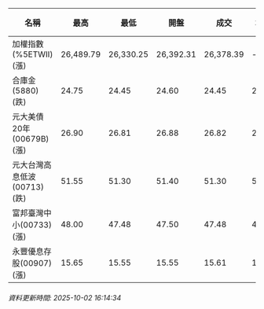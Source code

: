 | 名稱 | 最高 | 最低 | 開盤 | 成交 | 均價 | 成交金額(億) | 昨收 | 漲跌幅 | 漲跌 | 總量 | 昨量 | 振幅 |
| -------- | -------- | -------- | -------- |-------- | -------- | -------- |-------- |-------- |-------- | -------- | -------- |-------- |
|加權指數(%5ETWII) (漲)|26,489.79|26,330.25|26,392.31|26,378.39|-|4,905.38|25,982.91|1.52%|395.48|8,018,930|0|0.61%|
|合庫金(5880) (跌)|24.75|24.45|24.60|24.45|24.56|1.61|24.75|1.21%|0.30|6,558|10,825|1.21%|
|元大美債20年(00679B) (漲)|26.90|26.81|26.88|26.82|26.84|7.07|26.78|0.15%|0.04|26,355|20,049|0.34%|
|元大台灣高息低波(00713) (跌)|51.55|51.30|51.40|51.30|51.38|4.96|51.40|0.19%|0.10|9,645|6,750|0.49%|
|富邦臺灣中小(00733) (漲)|48.00|47.48|47.50|47.48|47.73|0.740|47.17|0.66%|0.31|1,550|1,000|1.10%|
|永豐優息存股(00907) (漲)|15.65|15.55|15.55|15.61|15.60|0.175|15.52|0.58%|0.09|1,119|659|0.64%|
###### 資料更新時間: 2025-10-02 16:14:34